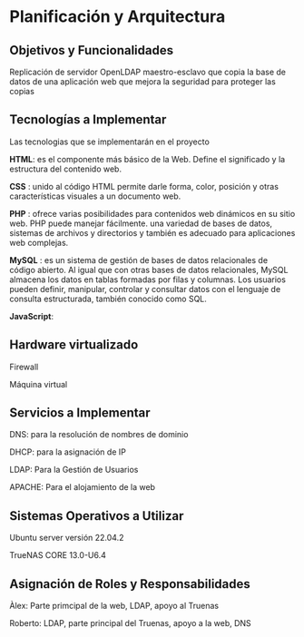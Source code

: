 # Planificación  y Arquitectura

  ## Objetivos y Funcionalidades
  Replicación de servidor OpenLDAP maestro-esclavo que copia la base de datos de una aplicación web 
  que mejora la seguridad para proteger las copias  
  ## Tecnologías a Implementar
  
  Las tecnologias que se implementarán en el proyecto 
    
  **HTML**: es el componente más básico de la Web. Define el significado y la estructura del contenido web.
      
  **CSS** : unido al código HTML permite darle forma, color, posición y otras características visuales a un documento web.
      
  **PHP** : ofrece varias posibilidades para contenidos web dinámicos en su sitio web. PHP puede manejar fácilmente.
      una variedad de bases de datos, sistemas de archivos y directorios y también es adecuado para aplicaciones web complejas.
      
  **MySQL** : es un sistema de gestión de bases de datos relacionales de código abierto. Al igual que con otras bases de datos relacionales, MySQL almacena los datos en tablas formadas
      por filas y columnas. Los usuarios   pueden definir, manipular, controlar y consultar datos con el lenguaje de consulta estructurada, también conocido como SQL.
      
  **JavaScript**: 
      
  ## Hardware virtualizado
  Firewall
 
  Máquina virtual 
  
  ## Servicios a Implementar
  DNS: para la resolución de nombres de dominio
  
  DHCP: para la asignación de IP 
  
  LDAP: Para la Gestión de Usuarios
  
  APACHE: Para el alojamiento de la web
      
  ## Sistemas Operativos a Utilizar
  
  Ubuntu server versión 22.04.2
  
  TrueNAS CORE 13.0-U6.4
      
  ## Asignación de Roles y Responsabilidades
  Àlex: Parte primcipal de la web, LDAP, apoyo al Truenas
  
  Roberto: LDAP, parte principal del Truenas, apoyo a la web, DNS
